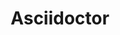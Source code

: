 ---
codehost: https://github.com/https://github.com/asciidoctor
googleplus: https://plus.google.com/116431294697916948181
logohandle: asciidoctor
sort: asciidoctor
title: Asciidoctor
twitter: https://x.com/asciidoctor
website: https://asciidoctor.org/
---
